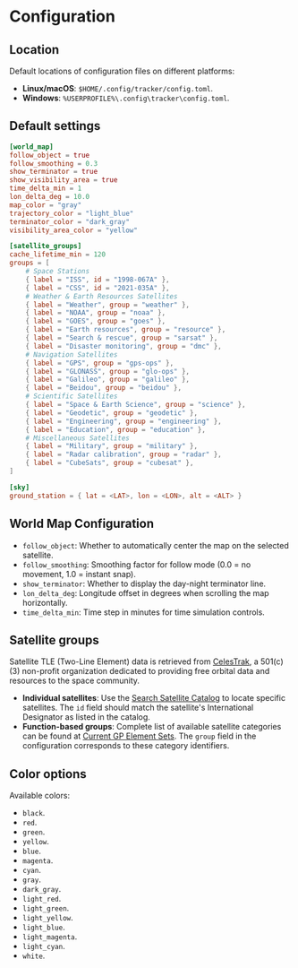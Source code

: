 # Configuration

## Location

Default locations of configuration files on different platforms:

- **Linux/macOS**: `$HOME/.config/tracker/config.toml`.
- **Windows**: `%USERPROFILE%\.config\tracker\config.toml`.

## Default settings

```toml
[world_map]
follow_object = true
follow_smoothing = 0.3
show_terminator = true
show_visibility_area = true
time_delta_min = 1
lon_delta_deg = 10.0
map_color = "gray"
trajectory_color = "light_blue"
terminator_color = "dark_gray"
visibility_area_color = "yellow"

[satellite_groups]
cache_lifetime_min = 120
groups = [
    # Space Stations
    { label = "ISS", id = "1998-067A" },
    { label = "CSS", id = "2021-035A" },
    # Weather & Earth Resources Satellites
    { label = "Weather", group = "weather" },
    { label = "NOAA", group = "noaa" },
    { label = "GOES", group = "goes" },
    { label = "Earth resources", group = "resource" },
    { label = "Search & rescue", group = "sarsat" },
    { label = "Disaster monitoring", group = "dmc" },
    # Navigation Satellites
    { label = "GPS", group = "gps-ops" },
    { label = "GLONASS", group = "glo-ops" },
    { label = "Galileo", group = "galileo" },
    { label = "Beidou", group = "beidou" },
    # Scientific Satellites
    { label = "Space & Earth Science", group = "science" },
    { label = "Geodetic", group = "geodetic" },
    { label = "Engineering", group = "engineering" },
    { label = "Education", group = "education" },
    # Miscellaneous Satellites
    { label = "Military", group = "military" },
    { label = "Radar calibration", group = "radar" },
    { label = "CubeSats", group = "cubesat" },
]

[sky]
ground_station = { lat = <LAT>, lon = <LON>, alt = <ALT> }
```

## World Map Configuration

- `follow_object`: Whether to automatically center the map on the selected satellite.
- `follow_smoothing`: Smoothing factor for follow mode (0.0 = no movement, 1.0 = instant snap).
- `show_terminator`: Whether to display the day-night terminator line.
- `lon_delta_deg`: Longitude offset in degrees when scrolling the map horizontally.
- `time_delta_min`: Time step in minutes for time simulation controls.

## Satellite groups

Satellite TLE (Two-Line Element) data is retrieved from [CelesTrak](https://celestrak.org), a 501(c)(3) non-profit organization dedicated to providing free orbital data and resources to the space community.

- **Individual satellites**: Use the [Search Satellite Catalog](https://celestrak.org/satcat/search.php) to locate specific satellites. The `id` field should match the satellite's International Designator as listed in the catalog.
- **Function-based groups**: Complete list of available satellite categories can be found at [Current GP Element Sets](https://celestrak.org/NORAD/elements/). The `group` field in the configuration corresponds to these category identifiers.

## Color options

Available colors:

- `black`.
- `red`.
- `green`.
- `yellow`.
- `blue`.
- `magenta`.
- `cyan`.
- `gray`.
- `dark_gray`.
- `light_red`.
- `light_green`.
- `light_yellow`.
- `light_blue`.
- `light_magenta`.
- `light_cyan`.
- `white`.
